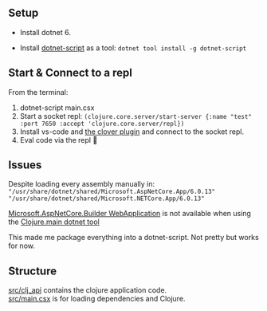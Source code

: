 
## Setup
* Install dotnet 6.

* Install [dotnet-script](https://github.com/dotnet-script/dotnet-script) as a tool: `dotnet tool install -g dotnet-script`


## Start & Connect to a repl
From the terminal:
1. dotnet-script main.csx
2. Start a socket repl: `(clojure.core.server/start-server {:name "test" :port 7650 :accept 'clojure.core.server/repl})`
3. Install vs-code and [the clover plugin](https://marketplace.visualstudio.com/items?itemName=mauricioszabo.clover) and connect to the socket repl.
4. Eval code via the repl 💠

## Issues
Despite loading every assembly manually in:  
`"/usr/share/dotnet/shared/Microsoft.AspNetCore.App/6.0.13"`
`"/usr/share/dotnet/shared/Microsoft.NETCore.App/6.0.13"`  

 [Microsoft.AspNetCore.Builder WebApplication](https://learn.microsoft.com/en-us/aspnet/core/fundamentals/minimal-apis/webapplication?view=aspnetcore-7.0) is not available when using the [Clojure.main dotnet tool](https://github.com/clojure/clojure-clr/wiki/Getting-started#installing-clojureclr-as-a-dotnet-tool)

This made me package everything into a dotnet-script. Not pretty but works for now.


## Structure
[src/clj_api](./src/clj_api) contains the clojure application code.   
[src/main.csx](./src/main.csx) is for loading dependencies and Clojure.
